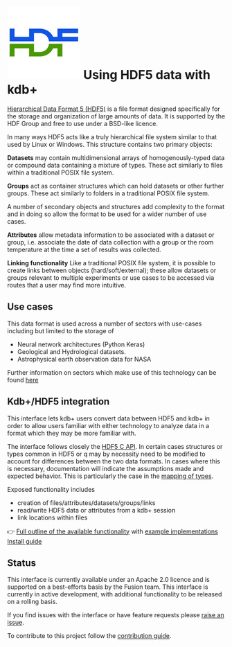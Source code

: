 # ![HDF5](img/hdf5.jpeg) Using HDF5 data with kdb+


[Hierarchical Data Format 5 (HDF5)](https://portal.hdfgroup.org/display/HDF5/HDF5) is a file format designed specifically for the storage and organization of large amounts of data. It is supported by the HDF Group and free to use under a BSD-like licence. 

In many ways HDF5 acts like a truly hierarchical file system similar to that used by Linux or Windows. This structure contains two primary objects:

**Datasets** may contain multidimensional arrays of homogenously-typed data or compound data containing a mixture of types. These act similarly to files within a traditional POSIX file system.

**Groups** act as container structures which can hold datasets or other further groups. These act similarly to folders in a traditional POSIX file system.

A number of secondary objects and structures add complexity to the format and in doing so allow the format to be used for a wider number of use cases.

**Attributes** allow metadata information to be associated with a dataset or group, i.e. associate the date of data collection with a group or the room temperature at the time a set of results was collected.

**Linking functionality** Like a traditional POSIX file system, it is possible to create links between objects (hard/soft/external); these allow datasets or groups relevant to multiple experiments or use cases to be accessed via routes that a user may find more intuitive.

## Use cases

This data format is used across a number of sectors with use-cases including but limited to the storage of

-   Neural network architectures (Python Keras)
-   Geological and Hydrological datasets.
-   Astrophysical earth observation data for NASA

Further information on sectors which make use of this technology can be found [here](https://support.hdfgroup.org/HDF5/users5.html)

## Kdb+/HDF5 integration

This interface lets kdb+ users convert data between HDF5 and kdb+ in order to allow users familiar with either technology to analyze data in a format which they may be more familiar with.

The interface follows closely the [HDF5 C API](https://support.hdfgroup.org/HDF5/doc/RM/RM_H5Front.html). In certain cases structures or types common in HDF5 or q may by necessity need to be modified to account for differences between the two data formats. In cases where this is necessary, documentation will indicate the assumptions made and expected behavior. This is particularly the case in the [mapping of types](hdf5-types.md).

Exposed functionality includes

-   creation of files/attributes/datasets/groups/links
-   read/write HDF5 data or attributes from a kdb+ session
-   link locations within files

:point_right:
[Full outline of the available functionality](reference.md)
with [example implementations](examples.md)
<br>
[Install guide](../README.md#installation)

## Status

This interface is currently available under an Apache 2.0 licence and is supported on a best-efforts basis by the Fusion team. This interface is currently in active development, with additional functionality to be released on a rolling basis.

If you find issues with the interface or have feature requests please 
[raise an issue](https://github.com/KxSystems/hdf5/issues). 

To contribute to this project follow the 
[contribution guide](https://github.com/KxSystems/hdf5/blob/master/CONTRIBUTING.md).
